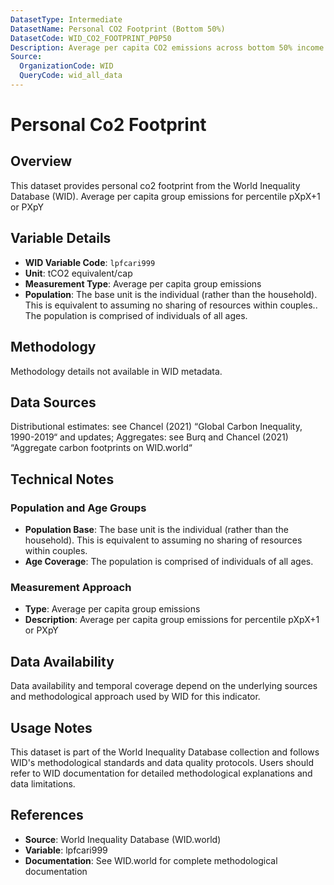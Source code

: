 ```yaml
---
DatasetType: Intermediate
DatasetName: Personal CO2 Footprint (Bottom 50%)
DatasetCode: WID_CO2_FOOTPRINT_P0P50
Description: Average per capita CO2 emissions across bottom 50% income percentiles. CO2-only version of personal carbon footprint that excludes other greenhouse gases. Provides focused analysis of carbon dioxide inequality for climate policy design.
Source:
  OrganizationCode: WID
  QueryCode: wid_all_data
---
```

# Personal Co2 Footprint

## Overview

This dataset provides personal co2 footprint from the World Inequality Database (WID). Average per capita group emissions for percentile pXpX+1 or PXpY

## Variable Details

- **WID Variable Code**: `lpfcari999`
- **Unit**: tCO2 equivalent/cap
- **Measurement Type**: Average per capita group emissions
- **Population**: The base unit is the individual (rather than the household). This is equivalent to assuming no sharing of resources within couples.. The population is comprised of individuals of all ages.

## Methodology

Methodology details not available in WID metadata.

## Data Sources

Distributional estimates: see Chancel (2021) “Global Carbon Inequality, 1990-2019“ and updates; Aggregates: see Burq and Chancel (2021) “Aggregate carbon footprints on WID.world“

## Technical Notes

### Population and Age Groups
- **Population Base**: The base unit is the individual (rather than the household). This is equivalent to assuming no sharing of resources within couples.
- **Age Coverage**: The population is comprised of individuals of all ages.

### Measurement Approach
- **Type**: Average per capita group emissions
- **Description**: Average per capita group emissions for percentile pXpX+1 or PXpY

## Data Availability

Data availability and temporal coverage depend on the underlying sources and methodological approach used by WID for this indicator.

## Usage Notes

This dataset is part of the World Inequality Database collection and follows WID's methodological standards and data quality protocols. Users should refer to WID documentation for detailed methodological explanations and data limitations.

## References

- **Source**: World Inequality Database (WID.world)
- **Variable**: lpfcari999
- **Documentation**: See WID.world for complete methodological documentation